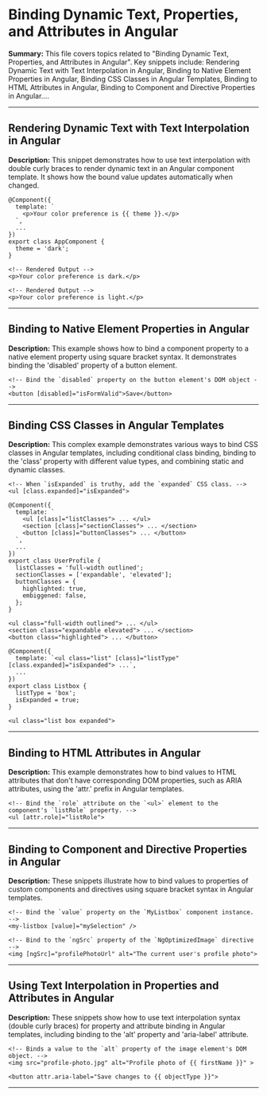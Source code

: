 # Binding Dynamic Text, Properties, and Attributes in Angular

**Summary:** This file covers topics related to "Binding Dynamic Text, Properties, and Attributes in Angular". Key snippets include: Rendering Dynamic Text with Text Interpolation in Angular, Binding to Native Element Properties in Angular, Binding CSS Classes in Angular Templates, Binding to HTML Attributes in Angular, Binding to Component and Directive Properties in Angular....

---

## Rendering Dynamic Text with Text Interpolation in Angular

**Description:** This snippet demonstrates how to use text interpolation with double curly braces to render dynamic text in an Angular component template. It shows how the bound value updates automatically when changed.

```angular-ts
@Component({
  template: `
    <p>Your color preference is {{ theme }}.</p>
  `,
  ...
})
export class AppComponent {
  theme = 'dark';
}
```

```angular-html
<!-- Rendered Output -->
<p>Your color preference is dark.</p>
```

```angular-html
<!-- Rendered Output -->
<p>Your color preference is light.</p>
```

---

## Binding to Native Element Properties in Angular

**Description:** This example shows how to bind a component property to a native element property using square bracket syntax. It demonstrates binding the 'disabled' property of a button element.

```angular-html
<!-- Bind the `disabled` property on the button element's DOM object -->
<button [disabled]="isFormValid">Save</button>
```

---

## Binding CSS Classes in Angular Templates

**Description:** This complex example demonstrates various ways to bind CSS classes in Angular templates, including conditional class binding, binding to the 'class' property with different value types, and combining static and dynamic classes.

```angular-html
<!-- When `isExpanded` is truthy, add the `expanded` CSS class. -->
<ul [class.expanded]="isExpanded">
```

```angular-ts
@Component({
  template: `
    <ul [class]="listClasses"> ... </ul>
    <section [class]="sectionClasses"> ... </section>
    <button [class]="buttonClasses"> ... </button>
  `,
  ...
})
export class UserProfile {
  listClasses = 'full-width outlined';
  sectionClasses = ['expandable', 'elevated'];
  buttonClasses = {
    highlighted: true,
    embiggened: false,
  };
}
```

```angular-html
<ul class="full-width outlined"> ... </ul>
<section class="expandable elevated"> ... </section>
<button class="highlighted"> ... </button>
```

```angular-ts
@Component({
  template: `<ul class="list" [class]="listType" [class.expanded]="isExpanded"> ...`,
  ...
})
export class Listbox {
  listType = 'box';
  isExpanded = true;
}
```

```angular-html
<ul class="list box expanded">
```

---

## Binding to HTML Attributes in Angular

**Description:** This example demonstrates how to bind values to HTML attributes that don't have corresponding DOM properties, such as ARIA attributes, using the 'attr.' prefix in Angular templates.

```angular-html
<!-- Bind the `role` attribute on the `<ul>` element to the component's `listRole` property. -->
<ul [attr.role]="listRole">
```

---

## Binding to Component and Directive Properties in Angular

**Description:** These snippets illustrate how to bind values to properties of custom components and directives using square bracket syntax in Angular templates.

```angular-html
<!-- Bind the `value` property on the `MyListbox` component instance. -->
<my-listbox [value]="mySelection" />
```

```angular-html
<!-- Bind to the `ngSrc` property of the `NgOptimizedImage` directive  -->
<img [ngSrc]="profilePhotoUrl" alt="The current user's profile photo">
```

---

## Using Text Interpolation in Properties and Attributes in Angular

**Description:** These snippets show how to use text interpolation syntax (double curly braces) for property and attribute binding in Angular templates, including binding to the 'alt' property and 'aria-label' attribute.

```angular-html
<!-- Binds a value to the `alt` property of the image element's DOM object. -->
<img src="profile-photo.jpg" alt="Profile photo of {{ firstName }}" >
```

```angular-html
<button attr.aria-label="Save changes to {{ objectType }}">
```

---